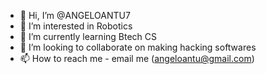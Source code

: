 - 👋 Hi, I’m @ANGELOANTU7
- 👀 I’m interested in Robotics
- 🌱 I’m currently learning Btech CS
- 💞️ I’m looking to collaborate on making hacking softwares
- 📫 How to reach me - email me (angeloantu@gmail.com)

<!---
ANGELOANTU7/ANGELOANTU7 is a ✨ special ✨ repository because its `README.md` (this file) appears on your GitHub profile.
You can click the Preview link to take a look at your changes.
--->
